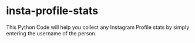 # insta-profile-stats

This Python Code will help you collect any Instagram Profile stats by simply entering the username of the person.
